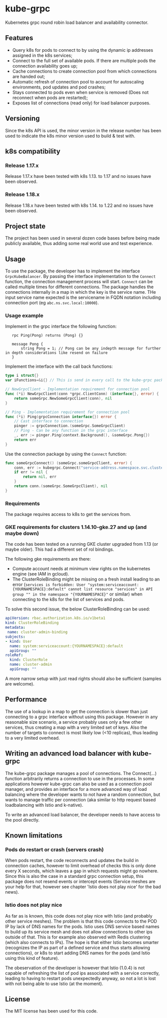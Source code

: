 # kube-grpc

Kubernetes grpc round robin load balancer and availability connector.

## Features

* Query k8s for pods to connect to by using the dynamic ip addresses assigned in the k8s services;
* Connect to the full set of available pods. If there are multiple pods the connection availability goes up;
* Cache connections to create connection pool from which connections are handed out;
* Automatic refresh of connection pool to account for autoscaling environments, pod updates and pod crashes;
* Stays connected to pods even when service is removed (Does not reconnect when pods are restarted);
* Exposes list of connections (read only) for load balancer purposes.

## Versioning

Since the k8s API is used, the minor version in the release number has been used to indicate the k8s minor version used to build & test with.

## k8s compatibility

### Release 1.17.x

Release 1.17.x have been tested with k8s 1.13. to 1.17 and no issues have been observed.

### Release 1.18.x

Release 1.18.x have been tested with k8s 1.14. to 1.22 and no issues have been observed.

## Project state

The project has been used in several dozen code bases before being made publicly available, thus adding some real world use and test experience.

## Usage

To use the package, the developer has to implement the interface `GrpcKubeBalancer`.
By passing the interface implementation to the `Connect` function, the connection management process will start. `Connect` can be called multiple times for different connections. The package handles the connections internally in a map in which the key is the service name. THe input service name expected is the servicename in FQDN notation including connection port (eg `abc.ns.svc.local:10000`).

### Usage example

Implement in the grpc interface the following function:

```proto3
   rpc Ping(Pong) returns (Pong) {}

   message Pong {
       string Pong = 1; // Pong can be any indepth message for further in depth considerations like resend on failure
   }
```

Implement the interface with the call back functions:

```go
type i struct{}
var iFunctions=&i{} // This is send in every call to the kube-grpc package

// NewGrpcClient - Implementation requirement for connection pool
func (*i) NewGrpcClient(conn *grpc.ClientConn) (interface{}, error) {
	return someGrpc.NewSomeGrpcClient(conn), nil
}

// Ping - Implementation requirement for connection pool
func (*i) Ping(grpcConnection interface{}) error {
	// Cast interface to connection
	pinger := grpcConnection.(someGrpc.SomeGrpcClient)
	// Ping - Can be any function in the grpc interface
	_, err := pinger.Ping(context.Background(), &someGrpc.Pong{})
	return err
}
```

Use the connection package by using the `Connect` function:

```go
func someGrpcConnect() (someGrpc.someGrpcClient, error) {
	conn, err := kubegrpc.Connect("service-address.namespace.svc.cluster.local:portnumber", iFunctions)
	if err != nil {
		return nil, err
	}
	return conn.(someGrpc.SomeGrpcClient), nil
}
```

### Requirements

The package requires access to k8s to get the services from.

### GKE requirements for clusters 1.14.10-gke.27 and up (and maybe down)

The code has been tested on a running GKE cluster upgraded from 1.13 (or maybe older). This had a different set of rol bindings.

The following gke requirements are there:

* Compute account needs at minimum view rights on the kubernetes engine (see IAM in gcloud).
* The ClusterRoleBinding might be missing on a fresh install leading to an error (`services is forbidden: User "system:serviceaccount:{YOURNAMESPACE}:default" cannot list resource "services" in API group "" in the namespace "{YOURNAMESPACE}"` or similar) when connecting to the k8s for the list of services and pods.

To solve this second issue, the below ClusterRoleBinding can be used:

```yaml
apiVersion: rbac.authorization.k8s.io/v1beta1
kind: ClusterRoleBinding
metadata:
 name: cluster-admin-binding
subjects:
- kind: User
  name: system:serviceaccount:{YOURNAMESPACE}:default
  apiGroup: ""
roleRef:
  kind: ClusterRole
  name: cluster-admin
  apiGroup: ""
```

A more narrow setup with just read rights should also be sufficient (samples are welcome).

## Performance

The use of a lookup in a map to get the connection is slower than just connecting to a grpc interface without using this package. However in any reasonable size scenario, a service probably uses only a few other services, thus creating a map with a very limited set of keys. Also the number of targets to connect is most likely low (<10 replicas), thus leading to a very limited overhead.

## Writing an advanced load balancer with kube-grpc

The kube-grpc package manages a pool of connections. The Connect(...) function arbitrarily returns a connection to use in the processes. In some applications however kube-grpc can also be used as a connection pool manager, and provides an interface for a more advanced way of load balancing where the developer wants to not have a random connection, but wants to manage traffic per connection (aka similar to http request based loadbalancing with Istio and k-native).

To write an advanced load balancer, the developer needs to have access to the pool directly.

## Known limitations

### Pods do restart or crash (servers crash)

When pods restart, the code reconnects and updates the build in connection caches, however to limit overhead of checks this is only done every X seconds, which leaves a gap in which requests might go nowhere. Since this is also the case in a standard grpc connection setup, this package does not resend events or intercept events (Service meshes are your help for that, however see chapter 'Istio does not play nice' for the bad news).

### Istio does not play nice

As far as is known, this code does not play nice with Istio (and probably other service meshes). The problem is that this code connects to the POD IP by lack of DNS names for the pods. Istio uses DNS service based names to build up its service mesh and does not allow connections to other ips outside of that. This is for example also observed with Redis clustering (which also connects to IPs).
The hope is that either Istio becomes smarter (recognizes the IP as part of a defined service and thus starts allowing connections), or k8s to start adding DNS names for the pods (and Istio using this kind of feature).

The obeservation of the developer is however that Istio (1.0.4) is not capable of refreshing the list of pod ips associated with a service correctly, leading to having to restart pods unexpectedly anyway, so not a lot is lost with not being able to use Istio (at the moment).

## License

The MIT license has been used for this code.
